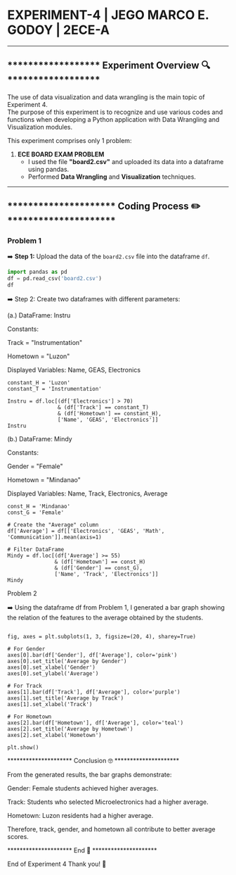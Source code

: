 # EXPERIMENT-4 | JEGO MARCO E. GODOY | 2ECE-A  

---

## ****************** Experiment Overview 🔍 ******************

The use of data visualization and data wrangling is the main topic of Experiment 4.  
The purpose of this experiment is to recognize and use various codes and functions when developing a Python application with Data Wrangling and Visualization modules.  

This experiment comprises only 1 problem:

1. **ECE BOARD EXAM PROBLEM**  
   - I used the file **"board2.csv"** and uploaded its data into a dataframe using pandas.  
   - Performed **Data Wrangling** and **Visualization** techniques.  

---

## ********************* Coding Process ✏️ *********************

### Problem 1  

➡️ **Step 1:** Upload the data of the `board2.csv` file into the dataframe `df`.  

```python
import pandas as pd
df = pd.read_csv('board2.csv')
df
```

➡️ Step 2: Create two dataframes with different parameters:

(a.) DataFrame: Instru

Constants:

  Track = "Instrumentation"

  Hometown = "Luzon"

Displayed Variables: Name, GEAS, Electronics

```# For 1a
constant_H = 'Luzon'
constant_T = 'Instrumentation'

Instru = df.loc[(df['Electronics'] > 70) 
                & (df['Track'] == constant_T) 
                & (df['Hometown'] == constant_H),
                ['Name', 'GEAS', 'Electronics']]
Instru
```

(b.) DataFrame: Mindy

Constants:

Gender = "Female"

Hometown = "Mindanao"

Displayed Variables: Name, Track, Electronics, Average

```# For 1b
const_H = 'Mindanao'
const_G = 'Female'

# Create the "Average" column
df['Average'] = df[['Electronics', 'GEAS', 'Math', 'Communication']].mean(axis=1)

# Filter DataFrame
Mindy = df.loc[(df['Average'] >= 55) 
               & (df['Hometown'] == const_H) 
               & (df['Gender'] == const_G),
               ['Name', 'Track', 'Electronics']]
Mindy
```

Problem 2

➡️ Using the dataframe df from Problem 1, I generated a bar graph showing the relation of the features to the average obtained by the students.

```import matplotlib.pyplot as plt

fig, axes = plt.subplots(1, 3, figsize=(20, 4), sharey=True)

# For Gender
axes[0].bar(df['Gender'], df['Average'], color='pink')
axes[0].set_title('Average by Gender')
axes[0].set_xlabel('Gender')
axes[0].set_ylabel('Average')

# For Track
axes[1].bar(df['Track'], df['Average'], color='purple')
axes[1].set_title('Average by Track')
axes[1].set_xlabel('Track')

# For Hometown
axes[2].bar(df['Hometown'], df['Average'], color='teal')
axes[2].set_title('Average by Hometown')
axes[2].set_xlabel('Hometown')

plt.show()
```

********************* Conclusion 🤓 *********************

From the generated results, the bar graphs demonstrate:

Gender: Female students achieved higher averages.

Track: Students who selected Microelectronics had a higher average.

Hometown: Luzon residents had a higher average.

Therefore, track, gender, and hometown all contribute to better average scores.

********************* End 🏁 *********************

End of Experiment 4
Thank you! 🙌
